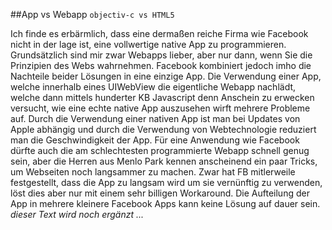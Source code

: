 ##App vs Webapp
`objectiv-c vs HTML5`

Ich finde es erbärmlich, dass eine dermaßen reiche Firma wie Facebook nicht in der lage ist, eine vollwertige native App zu programmieren. Grundsätzlich sind mir zwar Webapps lieber, aber nur dann, wenn Sie die Prinzipien des Webs wahrnehmen. Facebook kombiniert jedoch imho die Nachteile beider Lösungen in eine einzige App. Die Verwendung einer App, welche innerhalb eines UIWebView die eigentliche Webapp nachlädt, welche dann mittels hunderter KB Javascript denn Anschein zu erwecken versucht, wie eine echte native App auszusehen wirft mehrere Probleme auf. Durch die Verwendung einer nativen App ist man bei Updates von Apple abhängig und durch die Verwendung von Webtechnologie reduziert man die Geschwindigkeit der App. Für eine Anwendung wie Facebook dürfte auch die am schlechtesten programmierte Webapp schnell genug sein, aber die Herren aus Menlo Park kennen anscheinend ein paar Tricks, um Webseiten noch langsammer zu machen. Zwar hat FB mitlerweile festgestellt, dass die App zu langsam wird um sie vernünftig zu verwenden, löst dies aber nur mit einem sehr billigen Workaround. Die Aufteilung der App in mehrere kleinere Facebook Apps kann keine Lösung auf dauer sein.  
*dieser Text wird noch ergänzt ...*

